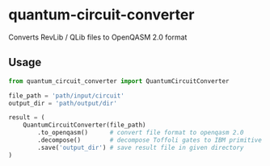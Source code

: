 # quantum-circuit-converter

Converts RevLib / QLib files to OpenQASM 2.0 format

## Usage

```python
from quantum_circuit_converter import QuantumCircuitConverter

file_path = 'path/input/circuit'
output_dir = 'path/output/dir'

result = (
    QuantumCircuitConverter(file_path)
        .to_openqasm()      # convert file format to openqasm 2.0
        .decompose()        # decompose Toffoli gates to IBM primitive gates
        .save('output_dir') # save result file in given directory
)
```
